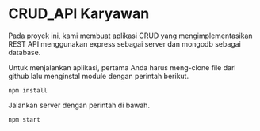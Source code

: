 # CRUD_API Karyawan
Pada proyek ini, kami membuat aplikasi CRUD yang mengimplementasikan REST API menggunakan express sebagai server dan mongodb sebagai database.

Untuk menjalankan aplikasi, pertama Anda harus meng-clone file dari github lalu menginstal module dengan perintah berikut.
```
npm install
```
Jalankan server dengan perintah di bawah.
```
npm start
```

